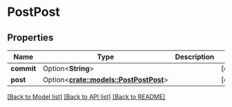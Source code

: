 # PostPost

## Properties

Name | Type | Description | Notes
------------ | ------------- | ------------- | -------------
**commit** | Option<**String**> |  | [optional]
**post** | Option<[**crate::models::PostPostPost**](PostPost_post.md)> |  | [optional]

[[Back to Model list]](../README.md#documentation-for-models) [[Back to API list]](../README.md#documentation-for-api-endpoints) [[Back to README]](../README.md)


